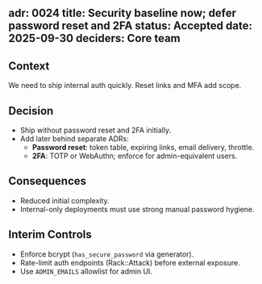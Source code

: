 adr: 0024
title: Security baseline now; defer password reset and 2FA
status: Accepted
date: 2025-09-30
deciders: Core team
---

## Context
We need to ship internal auth quickly. Reset links and MFA add scope.

## Decision
- Ship without password reset and 2FA initially.
- Add later behind separate ADRs:
  - **Password reset**: token table, expiring links, email delivery, throttle.
  - **2FA**: TOTP or WebAuthn; enforce for admin-equivalent users.

## Consequences
- Reduced initial complexity.
- Internal-only deployments must use strong manual password hygiene.

## Interim Controls
- Enforce bcrypt (`has_secure_password` via generator).
- Rate-limit auth endpoints (Rack::Attack) before external exposure.
- Use `ADMIN_EMAILS` allowlist for admin UI.